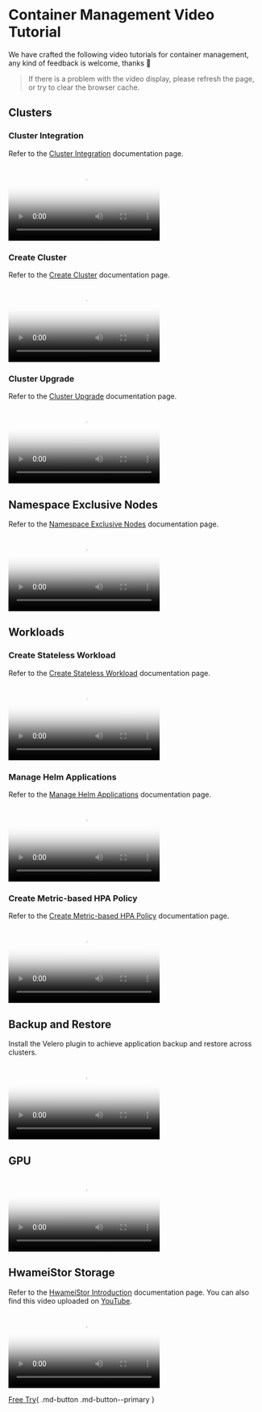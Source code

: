 # Container Management Video Tutorial

We have crafted the following video tutorials for container management, any kind of feedback is welcome, thanks 🙏

> If there is a problem with the video display, please refresh the page, or try to clear the browser cache.

## Clusters

### Cluster Integration

Refer to the [Cluster Integration](../kpanda/user-guide/clusters/integrate-cluster.md) documentation page.

<div class="responsive-video-container">
<video controls src="https://harbor-test2.cn-sh2.ufileos.com/docs/videos/integrate-cluster.mp4" preload="metadata" poster="images/kpanda-integrate.png"></video>
</div>

### Create Cluster

Refer to the [Create Cluster](../kpanda/user-guide/clusters/create-cluster.md) documentation page.

<div class="responsive-video-container">
<video controls src="https://harbor-test2.cn-sh2.ufileos.com/docs/videos/create-cluster.mp4" preload="metadata" poster="images/kpanda-create.png"></video>
</div>

### Cluster Upgrade

Refer to the [Cluster Upgrade](../kpanda/user-guide/clusters/upgrade-cluster.md) documentation page.

<div class="responsive-video-container">
<video controls src="https://harbor-test2.cn-sh2.ufileos.com/docs/videos/cluster-upgrade.mp4" preload="metadata" poster="images/kpanda-upgrade.png"></video>
</div>

## Namespace Exclusive Nodes

Refer to the [Namespace Exclusive Nodes](../kpanda/user-guide/namespaces/exclusive.md) documentation page.

<div class="responsive-video-container">
<video controls src="https://harbor-test2.cn-sh2.ufileos.com/docs/videos/exclusive-node.mp4" preload="metadata" poster="images/kpanda-exclude.png"></video>
</div>

## Workloads

### Create Stateless Workload

Refer to the [Create Stateless Workload](../kpanda/user-guide/workloads/create-deployment.md) documentation page.

<div class="responsive-video-container">
<video controls src="https://harbor-test2.cn-sh2.ufileos.com/docs/videos/create-deployment.mp4" preload="metadata" poster="images/kpanda-deployment.png"></video>
</div>

### Manage Helm Applications

Refer to the [Manage Helm Applications](../kpanda/user-guide/helm/helm-app.md) documentation page.

<div class="responsive-video-container">
<video controls src="https://harbor-test2.cn-sh2.ufileos.com/docs/videos/helm-app.mp4" preload="metadata" poster="images/kpanda-helm.png"></video>
</div>

### Create Metric-based HPA Policy

Refer to the [Create Metric-based HPA Policy](../kpanda/user-guide/scale/create-hpa.md) documentation page.

<div class="responsive-video-container">
<video controls src="https://harbor-test2.cn-sh2.ufileos.com/docs/videos/hpa.mp4" preload="metadata" poster="images/kpanda-hpa.png"></video>
</div>

## Backup and Restore

Install the Velero plugin to achieve application backup and restore across clusters. 

<div class="responsive-video-container">
<video controls src="https://harbor-test2.cn-sh2.ufileos.com/docs/videos/kpanda-velero.mp4" preload="metadata" poster="images/kpanda-velero.png"></video>
</div>

## GPU

<div class="responsive-video-container">
<video controls src="https://harbor-test2.cn-sh2.ufileos.com/docs/videos/vgpu.mp4" preload="metadata" poster="images/kpanda-vgpu.png"></video>
</div>

## HwameiStor Storage

Refer to the [HwameiStor Introduction](../storage/hwameistor/intro/index.md) documentation page. You can also find this video uploaded on [YouTube](https://youtu.be/6D1vgj86hHY).

<div class="responsive-video-container">
<video controls src="https://harbor-test2.cn-sh2.ufileos.com/docs/videos/hwa.mp4" preload="metadata" poster="images/hwacover.png"></video>
</div>

[Free Try](../dce/license0.md){ .md-button .md-button--primary }
